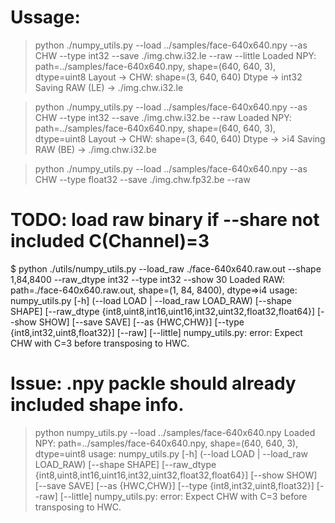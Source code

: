 # Ussage:

> python ./numpy_utils.py --load ../samples/face-640x640.npy  --as CHW --type int32 --save ./img.chw.i32.le --raw --little
Loaded NPY: path=../samples/face-640x640.npy, shape=(640, 640, 3), dtype=uint8
Layout -> CHW: shape=(3, 640, 640)
Dtype -> int32
Saving RAW (LE) -> ./img.chw.i32.le

> python ./numpy_utils.py --load ../samples/face-640x640.npy  --as CHW --type int32 --save ./img.chw.i32.be --raw
Loaded NPY: path=../samples/face-640x640.npy, shape=(640, 640, 3), dtype=uint8
Layout -> CHW: shape=(3, 640, 640)
Dtype -> >i4
Saving RAW (BE) -> ./img.chw.i32.be

> python ./numpy_utils.py --load ../samples/face-640x640.npy  --as CHW --type float32 --save ./img.chw.fp32.be --raw

# TODO: load raw binary if --share not included C(Channel)=3

 $ python ./utils/numpy_utils.py --load_raw ./face-640x640.raw.out  --shape 1,84,8400 --raw_dtype int32 --type int32 --show 30
Loaded RAW: path=./face-640x640.raw.out, shape=(1, 84, 8400), dtype=>i4
usage: numpy_utils.py [-h] (--load LOAD | --load_raw LOAD_RAW) [--shape SHAPE] [--raw_dtype {int8,uint8,int16,uint16,int32,uint32,float32,float64}]
                      [--show SHOW] [--save SAVE] [--as {HWC,CHW}] [--type {int8,int32,uint8,float32}] [--raw] [--little]
numpy_utils.py: error: Expect CHW with C=3 before transposing to HWC.

# Issue: .npy packle should already included shape info.

> python  numpy_utils.py  --load ../samples/face-640x640.npy
Loaded NPY: path=../samples/face-640x640.npy, shape=(640, 640, 3), dtype=uint8
usage: numpy_utils.py [-h] (--load LOAD | --load_raw LOAD_RAW) [--shape SHAPE] [--raw_dtype {int8,uint8,int16,uint16,int32,uint32,float32,float64}]
                      [--show SHOW] [--save SAVE] [--as {HWC,CHW}] [--type {int8,int32,uint8,float32}] [--raw] [--little]
numpy_utils.py: error: Expect CHW with C=3 before transposing to HWC.


